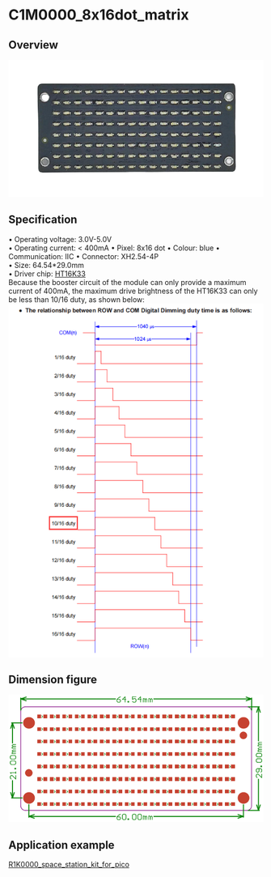 # C1M0000_8x16dot_matrix     

## Overview  
![Img](../../_static/common_product/C1M0000_8x16dot_matrix/3img.png)    

## Specification    
• Operating voltage: 3.0V-5.0V   
• Operating current: < 400mA 
• Pixel: 8x16 dot
• Colour: blue
• Communication: IIC 
• Connector: XH2.54-4P  
• Size: 64.54\*29.0mm    
• Driver chip: [HT16K33](../../_static/pdf/chip/ht16k33.PDF)  
Because the booster circuit of the module can only provide a maximum current of 400mA, the maximum drive brightness of the HT16K33 can only be less than 10/16 duty, as shown below:     
![Img](../../_static/common_product/C1M0000_8x16dot_matrix/1img.png)   

## Dimension figure   
![Img](../../_static/common_product/C1M0000_8x16dot_matrix/2img.png)

## Application example    
[R1K0000_space_station_kit_for_pico](../../raspberry/R1K0000_space_station_kit/R1K0000_space_station_kit.md)     

